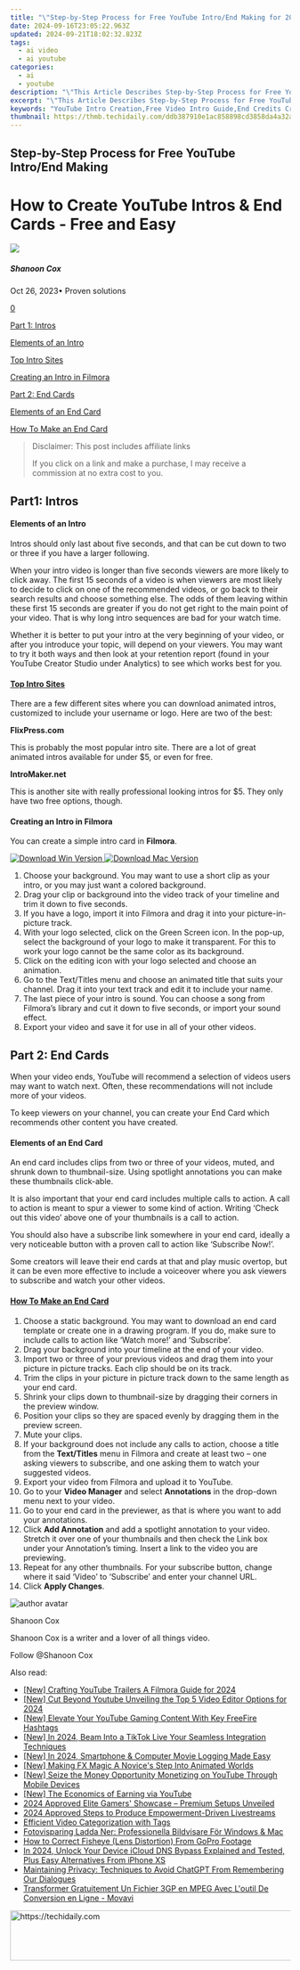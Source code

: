 ```yaml
---
title: "\"Step-by-Step Process for Free YouTube Intro/End Making for 2024\""
date: 2024-09-16T23:05:22.963Z
updated: 2024-09-21T18:02:32.823Z
tags:
  - ai video
  - ai youtube
categories:
  - ai
  - youtube
description: "\"This Article Describes Step-by-Step Process for Free YouTube Intro/End Making for 2024\""
excerpt: "\"This Article Describes Step-by-Step Process for Free YouTube Intro/End Making for 2024\""
keywords: "YouTube Intro Creation,Free Video Intro Guide,End Credits Crafting,Video Introduction Design,DIY YouTube Intro,Free Video Intro Tips,Crafting End Screens"
thumbnail: https://thmb.techidaily.com/ddb387910e1ac858898cd3858da4a32a6126aed2333f21b240bf9f3028949436.jpg
---
```


## Step-by-Step Process for Free YouTube Intro/End Making

# How to Create YouTube Intros & End Cards - Free and Easy

![](https://images.wondershare.com/filmora/article-images/shannon-cox.jpg)

##### Shanoon Cox

 Oct 26, 2023• Proven solutions

[0](#commentsBoxSeoTemplate)

[Part 1: Intros](#part1)

[Elements of an Intro](#elements)

[Top Intro Sites](#top)

[Creating an Intro in Filmora](#creating)

[Part 2: End Cards](#part2)

[Elements of an End Card](#element)

[How To Make an End Card](#how-to)

>  Disclaimer: This post includes affiliate links
>
>  If you click on a link and make a purchase, I may receive a commission at no extra cost to you.
>

## Part1: Intros

#### Elements of an Intro

Intros should only last about five seconds, and that can be cut down to two or three if you have a larger following.

When your intro video is longer than five seconds viewers are more likely to click away. The first 15 seconds of a video is when viewers are most likely to decide to click on one of the recommended videos, or go back to their search results and choose something else. The odds of them leaving within these first 15 seconds are greater if you do not get right to the main point of your video. That is why long intro sequences are bad for your watch time.

Whether it is better to put your intro at the very beginning of your video, or after you introduce your topic, will depend on your viewers. You may want to try it both ways and then look at your retention report (found in your YouTube Creator Studio under Analytics) to see which works best for you.

#### [Top Intro Sites](https://tools.techidaily.com/wondershare/filmora/download/)

There are a few different sites where you can download animated intros, customized to include your username or logo. Here are two of the best:

**FlixPress.com**

This is probably the most popular intro site. There are a lot of great animated intros available for under $5, or even for free.

**IntroMaker.net**

This is another site with really professional looking intros for $5\. They only have two free options, though.

#### Creating an Intro in Filmora

You can create a simple intro card in **Filmora**.

[![Download Win Version](https://images.wondershare.com/filmora/guide/download-btn-win.jpg) ](https://tools.techidaily.com/wondershare/filmora/download/) [![Download Mac Version](https://images.wondershare.com/filmora/guide/download-btn-mac.jpg) ](https://tools.techidaily.com/wondershare/filmora/download/)

1. Choose your background. You may want to use a short clip as your intro, or you may just want a colored background.
2. Drag your clip or background into the video track of your timeline and trim it down to five seconds.
3. If you have a logo, import it into Filmora and drag it into your picture-in-picture track.
4. With your logo selected, click on the Green Screen icon. In the pop-up, select the background of your logo to make it transparent. For this to work your logo cannot be the same color as its background.
5. Click on the editing icon with your logo selected and choose an animation.
6. Go to the Text/Titles menu and choose an animated title that suits your channel. Drag it into your text track and edit it to include your name.
7. The last piece of your intro is sound. You can choose a song from Filmora’s library and cut it down to five seconds, or import your sound effect.
8. Export your video and save it for use in all of your other videos.

## Part 2: End Cards

When your video ends, YouTube will recommend a selection of videos users may want to watch next. Often, these recommendations will not include more of your videos.

To keep viewers on your channel, you can create your End Card which recommends other content you have created.

#### Elements of an End Card

An end card includes clips from two or three of your videos, muted, and shrunk down to thumbnail-size. Using spotlight annotations you can make these thumbnails click-able.

It is also important that your end card includes multiple calls to action. A call to action is meant to spur a viewer to some kind of action. Writing ‘Check out this video’ above one of your thumbnails is a call to action.

You should also have a subscribe link somewhere in your end card, ideally a very noticeable button with a proven call to action like ‘Subscribe Now!’.

Some creators will leave their end cards at that and play music overtop, but it can be even more effective to include a voiceover where you ask viewers to subscribe and watch your other videos.

#### [How To Make an End Card](https://tools.techidaily.com/wondershare/filmora/download/)

1. Choose a static background. You may want to download an end card template or create one in a drawing program. If you do, make sure to include calls to action like ‘Watch more!’ and ‘Subscribe’.
2. Drag your background into your timeline at the end of your video.
3. Import two or three of your previous videos and drag them into your picture in picture tracks. Each clip should be on its track.
4. Trim the clips in your picture in picture track down to the same length as your end card.
5. Shrink your clips down to thumbnail-size by dragging their corners in the preview window.
6. Position your clips so they are spaced evenly by dragging them in the preview screen.
7. Mute your clips.
8. If your background does not include any calls to action, choose a title from the **Text/Titles** menu in Filmora and create at least two – one asking viewers to subscribe, and one asking them to watch your suggested videos.
9. Export your video from Filmora and upload it to YouTube.
10. Go to your **Video Manager** and select **Annotations** in the drop-down menu next to your video.
11. Go to your end card in the previewer, as that is where you want to add your annotations.
12. Click **Add Annotation** and add a spotlight annotation to your video. Stretch it over one of your thumbnails and then check the Link box under your Annotation’s timing. Insert a link to the video you are previewing.
13. Repeat for any other thumbnails. For your subscribe button, change where it said ‘Video’ to ‘Subscribe’ and enter your channel URL.
14. Click **Apply Changes**.

![author avatar](https://images.wondershare.com/filmora/article-images/shannon-cox.jpg)

Shanoon Cox

Shanoon Cox is a writer and a lover of all things video.

Follow @Shanoon Cox

<ins class="adsbygoogle"
     style="display:block"
     data-ad-format="autorelaxed"
     data-ad-client="ca-pub-7571918770474297"
     data-ad-slot="1223367746"></ins>

<ins class="adsbygoogle"
     style="display:block"
     data-ad-client="ca-pub-7571918770474297"
     data-ad-slot="8358498916"
     data-ad-format="auto"
     data-full-width-responsive="true"></ins>

<span class="atpl-alsoreadstyle">Also read:</span>
<div><ul>
<li><a href="https://youtube-zero.techidaily.com/rafting-youtube-trailers-a-filmora-guide-for-2024/"><u>[New] Crafting YouTube Trailers A Filmora Guide for 2024</u></a></li>
<li><a href="https://youtube-zero.techidaily.com/ut-beyond-youtube-unveiling-the-top-5-video-editor-options-for-2024/"><u>[New] Cut Beyond Youtube Unveiling the Top 5 Video Editor Options for 2024</u></a></li>
<li><a href="https://youtube-zero.techidaily.com/levate-your-youtube-gaming-content-with-key-freefire-hashtags/"><u>[New] Elevate Your YouTube Gaming Content With Key FreeFire Hashtags</u></a></li>
<li><a href="https://tiktok-clips.techidaily.com/new-in-2024-beam-into-a-tiktok-live-your-seamless-integration-techniques/"><u>[New] In 2024, Beam Into a TikTok Live Your Seamless Integration Techniques</u></a></li>
<li><a href="https://desktop-recording.techidaily.com/new-in-2024-smartphone-and-computer-movie-logging-made-easy/"><u>[New] In 2024, Smartphone & Computer Movie Logging Made Easy</u></a></li>
<li><a href="https://facebook-video-footage.techidaily.com/new-making-fx-magic-a-novices-step-into-animated-worlds/"><u>[New] Making FX Magic A Novice's Step Into Animated Worlds</u></a></li>
<li><a href="https://youtube-zero.techidaily.com/eize-the-money-opportunity-monetizing-on-youtube-through-mobile-devices/"><u>[New] Seize the Money Opportunity Monetizing on YouTube Through Mobile Devices</u></a></li>
<li><a href="https://youtube-tips.techidaily.com/he-economics-of-earning-via-youtube/"><u>[New] The Economics of Earning via YouTube</u></a></li>
<li><a href="https://youtube-zero.techidaily.com/approved-elite-gamers-showcase-premium-setups-unveiled/"><u>2024 Approved Elite Gamers' Showcase – Premium Setups Unveiled</u></a></li>
<li><a href="https://youtube-zero.techidaily.com/approved-steps-to-produce-empowerment-driven-livestreams/"><u>2024 Approved Steps to Produce Empowerment-Driven Livestreams</u></a></li>
<li><a href="https://youtube-zero.techidaily.com/ient-video-categorization-with-tags/"><u>Efficient Video Categorization with Tags</u></a></li>
<li><a href="https://some-guidance.techidaily.com/fotovisparing-ladda-ner-professionella-bildvisare-for-windows-and-mac/"><u>Fotovisparing Ladda Ner: Professionella Bildvisare För Windows & Mac</u></a></li>
<li><a href="https://extra-tips.techidaily.com/how-to-correct-fisheye-lens-distortion-from-gopro-footage/"><u>How to Correct Fisheye (Lens Distortion) From GoPro Footage</u></a></li>
<li><a href="https://activate-lock.techidaily.com/in-2024-unlock-your-device-icloud-dns-bypass-explained-and-tested-plus-easy-alternatives-from-iphone-xs-by-drfone-ios/"><u>In 2024, Unlock Your Device iCloud DNS Bypass Explained and Tested, Plus Easy Alternatives From iPhone XS</u></a></li>
<li><a href="https://tech-hub.techidaily.com/maintaining-privacy-techniques-to-avoid-chatgpt-from-remembering-our-dialogues/"><u>Maintaining Privacy: Techniques to Avoid ChatGPT From Remembering Our Dialogues</u></a></li>
<li><a href="https://some-guidance.techidaily.com/transformer-gratuitement-un-fichier-3gp-en-mpeg-avec-loutil-de-conversion-en-ligne-movavi/"><u>Transformer Gratuitement Un Fichier 3GP en MPEG Avec L'outil De Conversion en Ligne - Movavi</u></a></li>
</ul></div>

<!-- affiliate ads begin -->
<a href="https://versadesk.pxf.io/c/5597632/1815678/21290" target="_top" id="1815678">
  <img src="//a.impactradius-go.com/display-ad/21290-1815678" border="0" alt="https://techidaily.com" width="728" height="90"/>
</a>
<img height="0" width="0" src="https://versadesk.pxf.io/i/5597632/1815678/21290" style="position:absolute;visibility:hidden;" border="0" />
<!-- affiliate ads end -->

